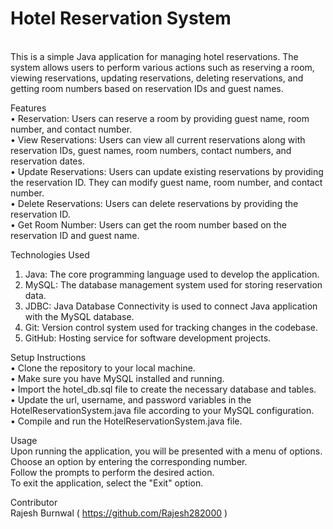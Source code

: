 # Hotel Reservation System
<br>
This is a simple Java application for managing hotel reservations. The system allows users to perform various actions such as reserving a room, viewing reservations, updating reservations, deleting reservations, and getting room numbers based on reservation IDs and guest names.

Features
<br>
•	Reservation: Users can reserve a room by providing guest name, room number, and contact number.<br>
•	View Reservations: Users can view all current reservations along with reservation IDs, guest names, room numbers, contact numbers, and reservation dates.<br>
•	Update Reservations: Users can update existing reservations by providing the reservation ID. They can modify guest name, room number, and contact number.<br>
•	Delete Reservations: Users can delete reservations by providing the reservation ID.<br>
•	Get Room Number: Users can get the room number based on the reservation ID and guest name.<br>

Technologies Used
1.	Java: The core programming language used to develop the application.
2.	MySQL: The database management system used for storing reservation data.
3.	JDBC: Java Database Connectivity is used to connect Java application with the MySQL database.
4.	Git: Version control system used for tracking changes in the codebase.
5.	GitHub: Hosting service for software development projects.

Setup Instructions
<br>
•	Clone the repository to your local machine.<br>
•	Make sure you have MySQL installed and running.<br>
•	Import the hotel_db.sql file to create the necessary database and tables.<br>
•	Update the url, username, and password variables in the HotelReservationSystem.java file according to your MySQL configuration.<br>
•	Compile and run the HotelReservationSystem.java file.<br>

Usage
<br>
Upon running the application, you will be presented with a menu of options.<br>
Choose an option by entering the corresponding number.<br>
Follow the prompts to perform the desired action.<br>
To exit the application, select the "Exit" option.<br>

Contributor<br>
Rajesh Burnwal ( https://github.com/Rajesh282000 )
 
